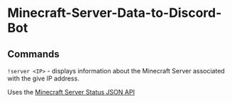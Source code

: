# Minecraft-Server-Data-to-Discord-Bot

## Commands
`!server <IP>` - displays information about the Minecraft Server associated with the give IP address.

Uses the [Minecraft Server Status JSON API](https://api.mcsrvstat.us/)
